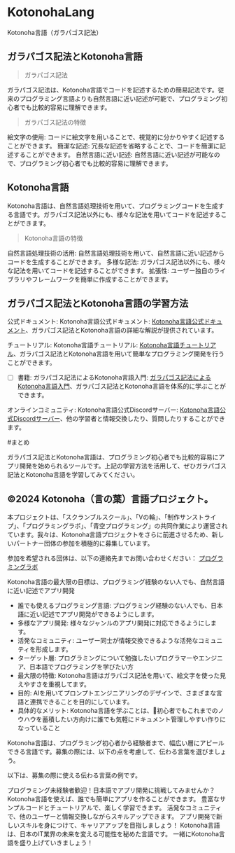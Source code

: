 # KotonohaLang
Kotonoha言語（ガラパゴス記法）

## ガラパゴス記法とKotonoha言語
> ガラパゴス記法

ガラパゴス記法は、Kotonoha言語でコードを記述するための簡易記法です。従来のプログラミング言語よりも自然言語に近い記述が可能で、プログラミング初心者でも比較的容易に理解できます。

> ガラパゴス記法の特徴

絵文字の使用: コードに絵文字を用いることで、視覚的に分かりやすく記述することができます。
簡潔な記述: 冗長な記述を省略することで、コードを簡潔に記述することができます。
自然言語に近い記述: 自然言語に近い記述が可能なので、プログラミング初心者でも比較的容易に理解できます。

## Kotonoha言語

Kotonoha言語は、自然言語処理技術を用いて、プログラミングコードを生成する言語です。ガラパゴス記法以外にも、様々な記法を用いてコードを記述することができます。

> Kotonoha言語の特徴

自然言語処理技術の活用: 自然言語処理技術を用いて、自然言語に近い記述からコードを生成することができます。
多様な記法: ガラパゴス記法以外にも、様々な記法を用いてコードを記述することができます。
拡張性: ユーザー独自のライブラリやフレームワークを簡単に作成することができます。

## ガラパゴス記法とKotonoha言語の学習方法

公式ドキュメント: Kotonoha言語公式ドキュメント: [Kotonoha言語公式ドキュメント](https://github.com/BlueSkyProgramming/KotonohaLang)、ガラパゴス記法とKotonoha言語の詳細な解説が提供されています。

チュートリアル: Kotonoha言語チュートリアル: [Kotonoha言語チュートリアル](https://github.com/BlueSkyProgramming/KotonohaLang/wiki/%E3%82%AC%E3%83%A9%E3%83%91%E3%82%B4%E3%82%B9%E8%A8%98%E6%B3%95)、ガラパゴス記法とKotonoha言語を用いて簡単なプログラミング開発を行うことができます。

- [ ] 書籍: ガラパゴス記法によるKotonoha言語入門: [ガラパゴス記法によるKotonoha言語入門](https://github.com/BlueSkyProgramming/KotonohaLang)、ガラパゴス記法とKotonoha言語を体系的に学ぶことができます。

オンラインコミュニティ: Kotonoha言語公式Discordサーバー: [Kotonoha言語公式Discordサーバー](https://discord.gg/JmSNVKacVV)、他の学習者と情報交換したり、質問したりすることができます。

#まとめ

ガラパゴス記法とKotonoha言語は、プログラミング初心者でも比較的容易にアプリ開発を始められるツールです。上記の学習方法を活用して、ぜひガラパゴス記法とKotonoha言語を学習してみてください。

## ©️2024 Kotonoha（言の葉）言語プロジェクト。

本プロジェクトは、「スクランブルスクール」、「Vの輪」、「制作サンストライプ」、「プログラミングラボ」、「青空プログラミング」の共同作業により運営されています。我々は、Kotonoha言語プロジェクトをさらに前進させるため、新しいパートナー団体の参加を積極的に募集しています。

参加を希望される団体は、以下の連絡先までお問い合わせください：
[プログラミングラボ](https://twitter.com/PLab2020)

Kotonoha言語の最大限の目標は、プログラミング経験のない人でも、自然言語に近い記述でアプリ開発
- 誰でも使えるプログラミング言語: プログラミング経験のない人でも、日本語に近い記述でアプリ開発ができるようにします。
- 多様なアプリ開発: 様々なジャンルのアプリ開発に対応できるようにします。
- 活発なコミュニティ: ユーザー同士が情報交換できるような活発なコミュニティを形成します。
- ターゲット層: プログラミングについて勉強したいプログラマーやエンジニア、日本語でプログラミングを学びたい方
- 最大限の特徴: Kotonoha言語はガラパゴス記法を用いて、絵文字を使った見えやすさを重視してます。
- 目的: AIを用いてプロンプトエンジニアリングのデザインで、さまざまな言語と連携できることを目的にしています。
- 具体的なメリット: Kotonoha言語を学ぶことは、🔰初心者でもこれまでのノウハウを蓄積したい方向けに誰でも気軽にドキュメント管理しやすい作りになっていること

Kotonoha言語は、プログラミング初心者から経験者まで、幅広い層にアピールできる言語です。募集の際には、以下の点を考慮して、伝わる言葉を選びましょう。

以下は、募集の際に使える伝わる言葉の例です。

プログラミング未経験者歓迎！日本語でアプリ開発に挑戦してみませんか？
Kotonoha言語を使えば、誰でも簡単にアプリを作ることができます。
豊富なサンプルコードとチュートリアルで、楽しく学習できます。
活発なコミュニティで、他のユーザーと情報交換しながらスキルアップできます。
アプリ開発で新しいスキルを身につけて、キャリアアップを目指しましょう！
Kotonoha言語は、日本のIT業界の未来を変える可能性を秘めた言語です。 一緒にKotonoha言語を盛り上げていきましょう！
